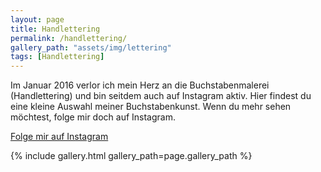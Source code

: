 ```yaml
---
layout: page
title: Handlettering
permalink: /handlettering/
gallery_path: "assets/img/lettering"
tags: [Handlettering]
---
```


Im Januar 2016 verlor ich mein Herz an die Buchstabenmalerei (Handlettering) und
bin seitdem auch auf Instagram aktiv. Hier findest du eine kleine Auswahl meiner
Buchstabenkunst. Wenn du mehr sehen möchtest, folge mir doch auf Instagram.

<a class="button" href="https://instagram.com/{{ site.data.social.instagram }}">
  <i class="fa fa-instagram fa-fw"></i> Folge mir auf Instagram
</a>

{% include gallery.html gallery_path=page.gallery_path %}
